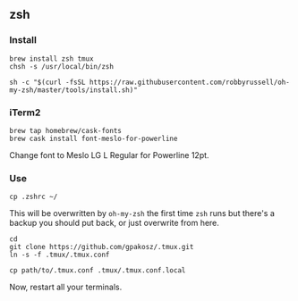 ## zsh

### Install

```shell
brew install zsh tmux
chsh -s /usr/local/bin/zsh
```

```shell
sh -c "$(curl -fsSL https://raw.githubusercontent.com/robbyrussell/oh-my-zsh/master/tools/install.sh)"
```

### iTerm2

```shell
brew tap homebrew/cask-fonts
brew cask install font-meslo-for-powerline
```

Change font to Meslo LG L Regular for Powerline 12pt.

### Use

```shell
cp .zshrc ~/
```

This will be overwritten by `oh-my-zsh`  the first time `zsh` runs but there's a backup you should put back, or just overwrite from here.

```shell
cd
git clone https://github.com/gpakosz/.tmux.git
ln -s -f .tmux/.tmux.conf

cp path/to/.tmux.conf .tmux/.tmux.conf.local
```

Now, restart all your terminals.
